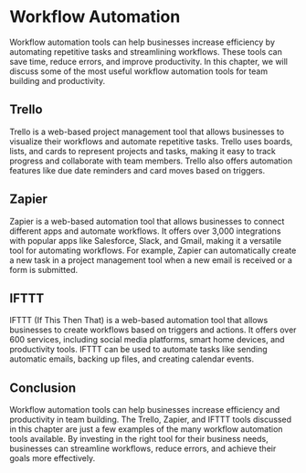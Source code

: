 Workflow Automation
=========================================================================

Workflow automation tools can help businesses increase efficiency by automating repetitive tasks and streamlining workflows. These tools can save time, reduce errors, and improve productivity. In this chapter, we will discuss some of the most useful workflow automation tools for team building and productivity.

Trello
------

Trello is a web-based project management tool that allows businesses to visualize their workflows and automate repetitive tasks. Trello uses boards, lists, and cards to represent projects and tasks, making it easy to track progress and collaborate with team members. Trello also offers automation features like due date reminders and card moves based on triggers.

Zapier
------

Zapier is a web-based automation tool that allows businesses to connect different apps and automate workflows. It offers over 3,000 integrations with popular apps like Salesforce, Slack, and Gmail, making it a versatile tool for automating workflows. For example, Zapier can automatically create a new task in a project management tool when a new email is received or a form is submitted.

IFTTT
-----

IFTTT (If This Then That) is a web-based automation tool that allows businesses to create workflows based on triggers and actions. It offers over 600 services, including social media platforms, smart home devices, and productivity tools. IFTTT can be used to automate tasks like sending automatic emails, backing up files, and creating calendar events.

Conclusion
----------

Workflow automation tools can help businesses increase efficiency and productivity in team building. The Trello, Zapier, and IFTTT tools discussed in this chapter are just a few examples of the many workflow automation tools available. By investing in the right tool for their business needs, businesses can streamline workflows, reduce errors, and achieve their goals more effectively.
